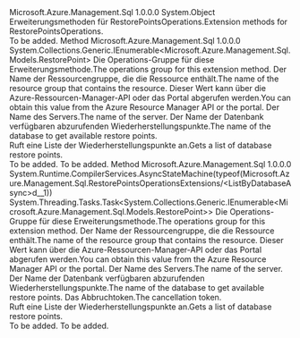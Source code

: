 <Type Name="RestorePointsOperationsExtensions" FullName="Microsoft.Azure.Management.Sql.RestorePointsOperationsExtensions">
  <TypeSignature Language="C#" Value="public static class RestorePointsOperationsExtensions" />
  <TypeSignature Language="ILAsm" Value=".class public auto ansi abstract sealed beforefieldinit RestorePointsOperationsExtensions extends System.Object" />
  <TypeSignature Language="DocId" Value="T:Microsoft.Azure.Management.Sql.RestorePointsOperationsExtensions" />
  <TypeSignature Language="VB.NET" Value="Public Module RestorePointsOperationsExtensions" />
  <TypeSignature Language="F#" Value="type RestorePointsOperationsExtensions = class" />
  <AssemblyInfo>
    <AssemblyName>Microsoft.Azure.Management.Sql</AssemblyName>
    <AssemblyVersion>1.0.0.0</AssemblyVersion>
  </AssemblyInfo>
  <Base>
    <BaseTypeName>System.Object</BaseTypeName>
  </Base>
  <Interfaces />
  <Docs>
    <summary>
            <span data-ttu-id="49bcf-101">Erweiterungsmethoden für RestorePointsOperations.</span><span class="sxs-lookup"><span data-stu-id="49bcf-101">Extension methods for RestorePointsOperations.</span></span>
            </summary>
    <remarks>To be added.</remarks>
  </Docs>
  <Members>
    <Member MemberName="ListByDatabase">
      <MemberSignature Language="C#" Value="public static System.Collections.Generic.IEnumerable&lt;Microsoft.Azure.Management.Sql.Models.RestorePoint&gt; ListByDatabase (this Microsoft.Azure.Management.Sql.IRestorePointsOperations operations, string resourceGroupName, string serverName, string databaseName);" />
      <MemberSignature Language="ILAsm" Value=".method public static hidebysig class System.Collections.Generic.IEnumerable`1&lt;class Microsoft.Azure.Management.Sql.Models.RestorePoint&gt; ListByDatabase(class Microsoft.Azure.Management.Sql.IRestorePointsOperations operations, string resourceGroupName, string serverName, string databaseName) cil managed" />
      <MemberSignature Language="DocId" Value="M:Microsoft.Azure.Management.Sql.RestorePointsOperationsExtensions.ListByDatabase(Microsoft.Azure.Management.Sql.IRestorePointsOperations,System.String,System.String,System.String)" />
      <MemberSignature Language="VB.NET" Value="&lt;Extension()&gt;&#xA;Public Function ListByDatabase (operations As IRestorePointsOperations, resourceGroupName As String, serverName As String, databaseName As String) As IEnumerable(Of RestorePoint)" />
      <MemberSignature Language="F#" Value="static member ListByDatabase : Microsoft.Azure.Management.Sql.IRestorePointsOperations * string * string * string -&gt; seq&lt;Microsoft.Azure.Management.Sql.Models.RestorePoint&gt;" Usage="Microsoft.Azure.Management.Sql.RestorePointsOperationsExtensions.ListByDatabase (operations, resourceGroupName, serverName, databaseName)" />
      <MemberType>Method</MemberType>
      <AssemblyInfo>
        <AssemblyName>Microsoft.Azure.Management.Sql</AssemblyName>
        <AssemblyVersion>1.0.0.0</AssemblyVersion>
      </AssemblyInfo>
      <ReturnValue>
        <ReturnType>System.Collections.Generic.IEnumerable&lt;Microsoft.Azure.Management.Sql.Models.RestorePoint&gt;</ReturnType>
      </ReturnValue>
      <Parameters>
        <Parameter Name="operations" Type="Microsoft.Azure.Management.Sql.IRestorePointsOperations" RefType="this" />
        <Parameter Name="resourceGroupName" Type="System.String" />
        <Parameter Name="serverName" Type="System.String" />
        <Parameter Name="databaseName" Type="System.String" />
      </Parameters>
      <Docs>
        <param name="operations">
            <span data-ttu-id="49bcf-102">Die Operations-Gruppe für diese Erweiterungsmethode.</span><span class="sxs-lookup"><span data-stu-id="49bcf-102">The operations group for this extension method.</span></span>
            </param>
        <param name="resourceGroupName">
            <span data-ttu-id="49bcf-103">Der Name der Ressourcengruppe, die die Ressource enthält.</span><span class="sxs-lookup"><span data-stu-id="49bcf-103">The name of the resource group that contains the resource.</span></span> <span data-ttu-id="49bcf-104">Dieser Wert kann über die Azure-Ressourcen-Manager-API oder das Portal abgerufen werden.</span><span class="sxs-lookup"><span data-stu-id="49bcf-104">You can obtain this value from the Azure Resource Manager API or the portal.</span></span>
            </param>
        <param name="serverName">
            <span data-ttu-id="49bcf-105">Der Name des Servers.</span><span class="sxs-lookup"><span data-stu-id="49bcf-105">The name of the server.</span></span>
            </param>
        <param name="databaseName">
            <span data-ttu-id="49bcf-106">Der Name der Datenbank verfügbaren abzurufenden Wiederherstellungspunkte.</span><span class="sxs-lookup"><span data-stu-id="49bcf-106">The name of the database to get available restore points.</span></span>
            </param>
        <summary>
            <span data-ttu-id="49bcf-107">Ruft eine Liste der Wiederherstellungspunkte an.</span><span class="sxs-lookup"><span data-stu-id="49bcf-107">Gets a list of database restore points.</span></span>
            </summary>
        <returns>To be added.</returns>
        <remarks>To be added.</remarks>
      </Docs>
    </Member>
    <Member MemberName="ListByDatabaseAsync">
      <MemberSignature Language="C#" Value="public static System.Threading.Tasks.Task&lt;System.Collections.Generic.IEnumerable&lt;Microsoft.Azure.Management.Sql.Models.RestorePoint&gt;&gt; ListByDatabaseAsync (this Microsoft.Azure.Management.Sql.IRestorePointsOperations operations, string resourceGroupName, string serverName, string databaseName, System.Threading.CancellationToken cancellationToken = null);" />
      <MemberSignature Language="ILAsm" Value=".method public static hidebysig class System.Threading.Tasks.Task`1&lt;class System.Collections.Generic.IEnumerable`1&lt;class Microsoft.Azure.Management.Sql.Models.RestorePoint&gt;&gt; ListByDatabaseAsync(class Microsoft.Azure.Management.Sql.IRestorePointsOperations operations, string resourceGroupName, string serverName, string databaseName, valuetype System.Threading.CancellationToken cancellationToken) cil managed" />
      <MemberSignature Language="DocId" Value="M:Microsoft.Azure.Management.Sql.RestorePointsOperationsExtensions.ListByDatabaseAsync(Microsoft.Azure.Management.Sql.IRestorePointsOperations,System.String,System.String,System.String,System.Threading.CancellationToken)" />
      <MemberSignature Language="F#" Value="static member ListByDatabaseAsync : Microsoft.Azure.Management.Sql.IRestorePointsOperations * string * string * string * System.Threading.CancellationToken -&gt; System.Threading.Tasks.Task&lt;seq&lt;Microsoft.Azure.Management.Sql.Models.RestorePoint&gt;&gt;" Usage="Microsoft.Azure.Management.Sql.RestorePointsOperationsExtensions.ListByDatabaseAsync (operations, resourceGroupName, serverName, databaseName, cancellationToken)" />
      <MemberType>Method</MemberType>
      <AssemblyInfo>
        <AssemblyName>Microsoft.Azure.Management.Sql</AssemblyName>
        <AssemblyVersion>1.0.0.0</AssemblyVersion>
      </AssemblyInfo>
      <Attributes>
        <Attribute>
          <AttributeName>System.Runtime.CompilerServices.AsyncStateMachine(typeof(Microsoft.Azure.Management.Sql.RestorePointsOperationsExtensions/&lt;ListByDatabaseAsync&gt;d__1))</AttributeName>
        </Attribute>
      </Attributes>
      <ReturnValue>
        <ReturnType>System.Threading.Tasks.Task&lt;System.Collections.Generic.IEnumerable&lt;Microsoft.Azure.Management.Sql.Models.RestorePoint&gt;&gt;</ReturnType>
      </ReturnValue>
      <Parameters>
        <Parameter Name="operations" Type="Microsoft.Azure.Management.Sql.IRestorePointsOperations" RefType="this" />
        <Parameter Name="resourceGroupName" Type="System.String" />
        <Parameter Name="serverName" Type="System.String" />
        <Parameter Name="databaseName" Type="System.String" />
        <Parameter Name="cancellationToken" Type="System.Threading.CancellationToken" />
      </Parameters>
      <Docs>
        <param name="operations">
            <span data-ttu-id="49bcf-108">Die Operations-Gruppe für diese Erweiterungsmethode.</span><span class="sxs-lookup"><span data-stu-id="49bcf-108">The operations group for this extension method.</span></span>
            </param>
        <param name="resourceGroupName">
            <span data-ttu-id="49bcf-109">Der Name der Ressourcengruppe, die die Ressource enthält.</span><span class="sxs-lookup"><span data-stu-id="49bcf-109">The name of the resource group that contains the resource.</span></span> <span data-ttu-id="49bcf-110">Dieser Wert kann über die Azure-Ressourcen-Manager-API oder das Portal abgerufen werden.</span><span class="sxs-lookup"><span data-stu-id="49bcf-110">You can obtain this value from the Azure Resource Manager API or the portal.</span></span>
            </param>
        <param name="serverName">
            <span data-ttu-id="49bcf-111">Der Name des Servers.</span><span class="sxs-lookup"><span data-stu-id="49bcf-111">The name of the server.</span></span>
            </param>
        <param name="databaseName">
            <span data-ttu-id="49bcf-112">Der Name der Datenbank verfügbaren abzurufenden Wiederherstellungspunkte.</span><span class="sxs-lookup"><span data-stu-id="49bcf-112">The name of the database to get available restore points.</span></span>
            </param>
        <param name="cancellationToken">
            <span data-ttu-id="49bcf-113">Das Abbruchtoken.</span><span class="sxs-lookup"><span data-stu-id="49bcf-113">The cancellation token.</span></span>
            </param>
        <summary>
            <span data-ttu-id="49bcf-114">Ruft eine Liste der Wiederherstellungspunkte an.</span><span class="sxs-lookup"><span data-stu-id="49bcf-114">Gets a list of database restore points.</span></span>
            </summary>
        <returns>To be added.</returns>
        <remarks>To be added.</remarks>
      </Docs>
    </Member>
  </Members>
</Type>